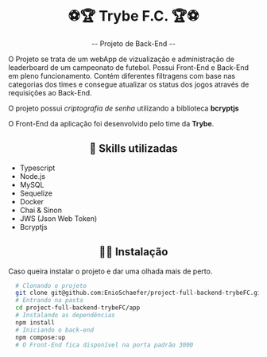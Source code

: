 <h1 align="center"> ⚽️🏆 Trybe F.C. 🏆⚽️ </h1>

<p align="center">-- Projeto de Back-End --</p>

<p>
O Projeto se trata de um webApp de vizualização e administração de leaderboard de um campeonato de futebol. Possui Front-End e Back-End em pleno funcionamento. Contém diferentes filtragens com base nas categorias dos times e consegue atualizar os status dos jogos através de requisições ao Back-End.
</p>

O projeto possui *criptografia de senha* utilizando a biblioteca **bcryptjs**

O Front-End da aplicação foi desenvolvido pelo time da **Trybe**.

<h2 align="center"> 📝 Skills utilizadas </h2>

- Typescript
- Node.js
- MySQL
- Sequelize
- Docker
- Chai & Sinon
- JWS (Json Web Token)
- Bcryptjs

<h2 align="center"> 👨‍💻 Instalação </h2>

Caso queira instalar o projeto e dar uma olhada mais de perto.

```bash
  # Clonando o projeto
  git clone git@github.com:EnioSchaefer/project-full-backend-trybeFC.git
  # Entrando na pasta
  cd project-full-backend-trybeFC/app
  # Instalando as dependências
  npm install
  # Iniciando o back-end
  npm compose:up
  # O Front-End fica disponível na porta padrão 3000
```
